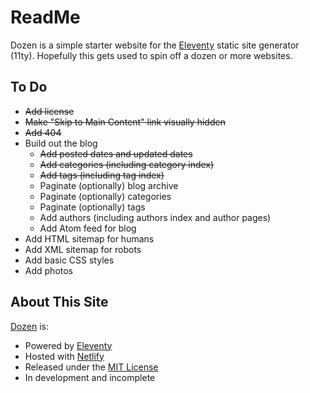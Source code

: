 # ReadMe

Dozen is a simple starter website for the [Eleventy](https://www.11ty.dev/) static site generator (11ty). Hopefully this gets used to spin off a dozen or more websites.

## To Do

* ~~Add license~~
* ~~Make "Skip to Main Content" link visually hidden~~
* ~~Add 404~~
* Build out the blog
    * ~~Add posted dates and updated dates~~
    * ~~Add categories (including category index)~~
    * ~~Add tags (including tag index)~~
    * Paginate (optionally) blog archive
    * Paginate (optionally) categories
    * Paginate (optionally) tags
    * Add authors (including authors index and author pages)
    * Add Atom feed for blog
* Add HTML sitemap for humans
* Add XML sitemap for robots
* Add basic CSS styles
* Add photos

## About This Site

[Dozen](https://dozen.camcoulter.com/) is:

* Powered by [Eleventy](https://www.11ty.dev/)
* Hosted with [Netlify](https://www.netlify.com/)
* Released under the [MIT License](https://choosealicense.com/licenses/mit/)
* In development and incomplete

